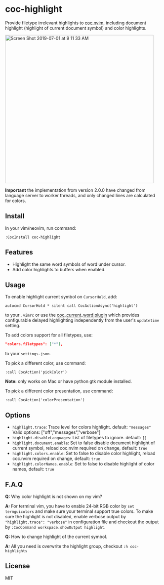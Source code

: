 # coc-highlight

Provide filetype irrelevant highlights to [coc.nvim](https://github.com/neoclide/coc.nvim),
including document highlight (highlight of current document symbol) and color
highlights.

<img width="480" alt="Screen Shot 2019-07-01 at 9 11 33 AM" src="https://user-images.githubusercontent.com/251450/60405074-979ae080-9be0-11e9-8039-b9a48fd8b5ad.png">

**Important** the implementation from version 2.0.0 have changed from language
server to worker threads, and only changed lines are calculated for colors.

## Install

In your vim/neovim, run command:

```
:CocInstall coc-highlight
```

## Features

- Highlight the same word symbols of word under cursor.
- Add color highlights to buffers when enabled.

## Usage

To enable highlight current symbol on `CursorHold`, add:

```vim
autocmd CursorHold * silent call CocActionAsync('highlight')
```

to your `.vimrc` or use the [coc_current_word plugin](https://github.com/IngoMeyer441/coc_current_word) which provides
configurable delayed highlighting independently from the user's `updatetime` setting.

To add colors support for all filetypes, use:

```json
"colors.filetypes": ["*"],
```

to your `settings.json`.

To pick a different color, use command:

```
:call CocAction('pickColor')
```

**Note:** only works on Mac or have python gtk module installed.

To pick a different color presentation, use command:

```
:call CocAction('colorPresentation')
```

## Options

- `highlight.trace`: Trace level for colors highlight. default: `"messages"`
  Valid options: ["off","messages","verbose"]
- `highlight.disableLanguages`: List of filetypes to ignore. default: `[]`
- `highlight.document.enable`: Set to false disable document highlight of current symbol, reload coc.nvim required on change, default: `true`
- `highlight.colors.enable`: Set to false to disable color highlight, reload coc.nvim required on change, default: `true`
- `highlight.colorNames.enable`: Set to false to disable highlight of color names, default: `true`

## F.A.Q

**Q:** Why color highlight is not shown on my vim?

**A:** For terminal vim, you have to enable 24-bit RGB color by `set termguicolors` and make sure your terminal support true colors. To make sure the
highlight is not disabled, enable verbose output by `"highlight.trace": "verbose"` in configuration file and checkout the output by `:CocCommand workspace.showOutput highlight`.

**Q:** How to change highlight of the current symbol.

**A:** All you need is overwrite the highlight group, checkout `:h coc-highlights`

## License

MIT
